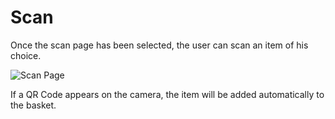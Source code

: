 # Scan

Once the scan page has been selected, the user can scan an item of his choice.  

<img :src="$withBase('/app/scan_qrcode.jpg')" alt="Scan Page">

If a QR Code appears on the camera, the item will be added automatically to the basket.

